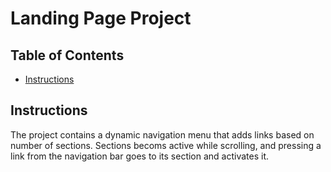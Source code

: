 # Landing Page Project

## Table of Contents

* [Instructions](#instructions)

## Instructions

The project contains a dynamic navigation menu that adds links based on number of sections. Sections becoms active while scrolling, and pressing a link from the navigation bar goes to its section and activates it.


